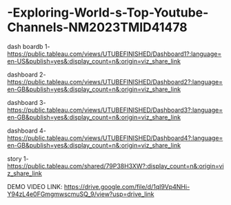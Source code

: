 # -Exploring-World-s-Top-Youtube-Channels-NM2023TMID41478
dash boardb 1-https://public.tableau.com/views/UTUBEFINISHED/Dashboard1?:language=en-US&publish=yes&:display_count=n&:origin=viz_share_link

dashboard 2-https://public.tableau.com/views/UTUBEFINISHED/Dashboard2?:language=en-GB&publish=yes&:display_count=n&:origin=viz_share_link

dashboard 3-https://public.tableau.com/views/UTUBEFINISHED/Dashboard3?:language=en-GB&publish=yes&:display_count=n&:origin=viz_share_link

dashboard 4-https://public.tableau.com/views/UTUBEFINISHED/Dashboard4?:language=en-GB&publish=yes&:display_count=n&:origin=viz_share_link

story 1-https://public.tableau.com/shared/79P38H3XW?:display_count=n&:origin=viz_share_link

DEMO VIDEO LINK: https://drive.google.com/file/d/1qI9Vp4NHi-Y94zL4e0FGmgmwscmuSQ_9/view?usp=drive_link
